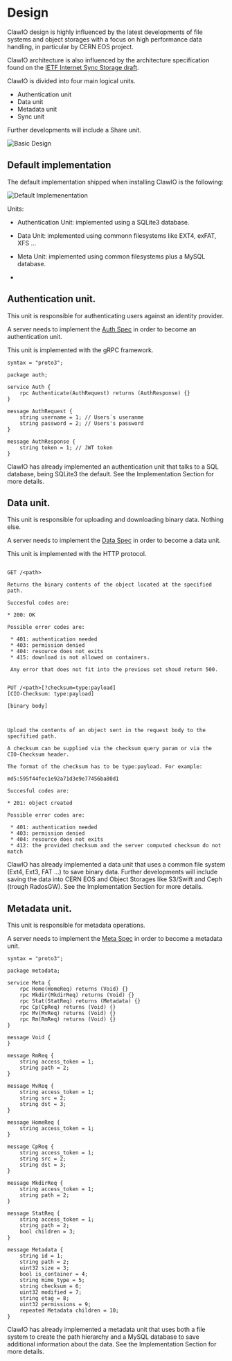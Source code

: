 # Design

ClawIO design is highly influenced by the latest developments of file systems and object storages with a focus on high performance data handling, in particular by CERN EOS project.

ClawIO architecture is also influenced by the architecture specification found on the [IETF Internet Sync Storage draft](https://datatracker.ietf.org/doc/draft-cui-iss-problem/?include_text=1).


ClawIO is divided into four main logical units.


* Authentication unit
* Data unit
* Metadata unit
* Sync unit

Further developments will include a Share unit.

![Basic Design](basic_design.png)


## Default implementation

The default implementation shipped when installing ClawIO is the following:

![Default Implemenentation](./default_implementation.png)

Units:

* Authentication Unit: implemented using a SQLite3 database.

* Data Unit: implemented using commonn filesystems like EXT4, exFAT, XFS ...
* Meta Unit: implemented using common filesystems plus a MySQL database.
* 
## Authentication unit.

This unit is responsible for authenticating  users against an identity provider.
 
A server needs to implement the [Auth Spec](https://github.com/clawio/specs/blob/master/auth/auth.proto) in order to become an authentication unit.

This unit is implemented with the gRPC framework.

```
syntax = "proto3";

package auth;

service Auth {
    rpc Authenticate(AuthRequest) returns (AuthResponse) {}
}

message AuthRequest {
    string username = 1; // Users´s useranme
    string password = 2; // Users's password
}

message AuthResponse {
    string token = 1; // JWT token
}

```
ClawIO has already implemented an authentication unit that talks to a SQL database, being SQLite3 the default. See the Implementation Section for more details.


## Data unit.

This unit is responsible for uploading and downloading binary data. Nothing else.
 
A server needs to implement the [Data Spec](https://github.com/clawio/specs/blob/master/data/data.yaml) in order to become a data unit.

This unit is implemented with the HTTP protocol.

```

GET /<path>

Returns the binary contents of the object located at the specified path.

Succesful codes are:

* 200: OK

Possible error codes are:

 * 401: authentication needed
 * 403: permission denied
 * 404: resource does not exits
 * 415: download is not allowed on containers.
 
 Any error that does not fit into the previous set shoud return 500.
 

PUT /<path>[?checksum=type:payload]
[CIO-Checksum: type:payload]

[binary body]



Upload the contents of an object sent in the request body to the specfified path.

A checksum can be supplied via the checksum query param or via the CIO-Checksum header.

The format of the checksum has to be type:payload. For example:

md5:595f44fec1e92a71d3e9e77456ba80d1

Succesful codes are:

* 201: object created

Possible error codes are:

 * 401: authentication needed
 * 403: permission denied
 * 404: resource does not exits
 * 412: the provided checksum and the server computed checksum do not match

````

ClawIO has already implemented a data unit that uses a common file system (Ext4, Ext3, FAT ...) to save binary data. Further developments will include saving the data into CERN EOS and Object Storages like S3/Swift and Ceph (trough RadosGW). See the Implementation Section for more details.


## Metadata unit.

This unit is responsible for metadata operations.

A server needs to implement the [Meta Spec](https://github.com/clawio/specs/blob/master/metadata/metadata.proto) in order to become a metadata unit.


```
syntax = "proto3";

package metadata;

service Meta {
    rpc Home(HomeReq) returns (Void) {}
    rpc Mkdir(MkdirReq) returns (Void) {}
    rpc Stat(StatReq) returns (Metadata) {}
    rpc Cp(CpReq) returns (Void) {}
    rpc Mv(MvReq) returns (Void) {}
    rpc Rm(RmReq) returns (Void) {}
}

message Void {
}

message RmReq {
    string access_token = 1;
    string path = 2;
}

message MvReq {
    string access_token = 1;
    string src = 2;
    string dst = 3;
}

message HomeReq {
    string access_token = 1;    
}

message CpReq {
    string access_token = 1;
    string src = 2;
    string dst = 3;
}

message MkdirReq {
    string access_token = 1;
    string path = 2;
}

message StatReq {
    string access_token = 1;
    string path = 2;
    bool children = 3;
}

message Metadata {
    string id = 1;
    string path = 2;
    uint32 size = 3;
    bool is_container = 4;
    string mime_type = 5;
    string checksum = 6;
    uint32 modified = 7;
    string etag = 8; 
    uint32 permissions = 9;
    repeated Metadata children = 10;
}
```

ClawIO has already implemented a metadata unit that uses both a file system to create the path hierarchy and a MySQL database to save additional information about the data. See the Implementation Section for more details.
